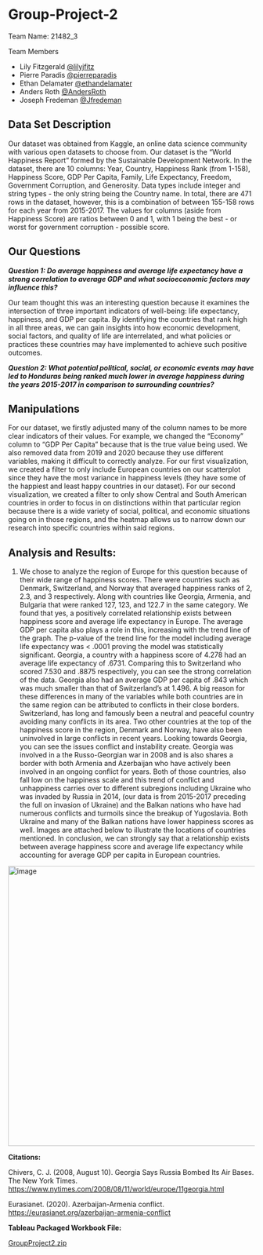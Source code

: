 # Group-Project-2

Team Name: 21482_3

     
Team Members 

- Lily Fitzgerald  [@lilyjfitz](https://github.com/lilyjfitz)
- Pierre Paradis [@pierreparadis](https://github.com/pierreparadis)
- Ethan Delamater  [@ethandelamater](https://github.com/ethandelamater)
- Anders Roth [@AndersRoth](https://github.com/AndersRoth)
- Joseph Fredeman [@Jfredeman](https://github.com/Jfredeman)





## Data Set Description

Our dataset was obtained from Kaggle, an online data science community with various open datasets to choose from. Our dataset is the “World Happiness Report” formed by the Sustainable Development Network. In the dataset, there are 10 columns: Year, Country, Happiness Rank (from 1-158), Happiness Score, GDP Per Capita, Family, Life Expectancy, Freedom, Government Corruption, and Generosity. Data types include integer and string types - the only string being the Country name. In total, there are 471 rows in the dataset, however, this is a combination of between 155-158 rows for each year from 2015-2017. The values for columns (aside from Happiness Score) are ratios between 0 and 1, with 1 being the best - or worst for government corruption - possible score. 
 
## Our Questions
**_Question 1: Do average happiness and average life expectancy have a strong correlation to average GDP and what socioeconomic factors may influence this?_**

Our team thought this was an interesting question because it examines the intersection of three important indicators of well-being: life expectancy, happiness, and GDP per capita. By identifying the countries that rank high in all three areas, we can gain insights into how economic development, social factors, and quality of life are interrelated, and what policies or practices these countries may have implemented to achieve such positive outcomes.

**_Question 2: What potential political, social, or economic events may have led to Honduras being ranked much lower in average happiness during the years 2015-2017 in comparison to surrounding countries?_**



## Manipulations 

For our dataset, we firstly adjusted many of the column names to be more clear indicators of their values. For example, we changed the “Economy” column to “GDP Per Capita” because that is the true value being used. We also removed data from 2019 and 2020 because they use different variables, making it difficult to correctly analyze. For our first visualization, we created a filter to only include European countries on our scatterplot since they have the most variance in happiness levels (they have some of the happiest and least happy countries in our dataset). For our second visualization, we created a filter to only show Central and South American countries in order to focus in on distinctions within that particular region because there is a wide variety of social, political, and economic situations going on in those regions, and the heatmap allows us to narrow down our research into specific countries within said regions. 



## Analysis and Results:

1. We chose to analyze the region of Europe for this question because of their wide range of happiness scores. There were countries such as Denmark, Switzerland, and Norway that averaged happiness ranks of 2, 2.3, and 3 respectively. Along with countries like Georgia, Armenia, and Bulgaria that were ranked 127, 123, and 122.7 in the same category. We found that yes, a positively correlated relationship exists between happiness score and average life expectancy in Europe. The average GDP per capita also plays a role in this, increasing with the trend line of the graph. The p-value of the trend line for the model including average life expectancy was < .0001 proving the model was statistically significant. Georgia, a country with a happiness score of 4.278 had an average life expectancy of .6731. Comparing this to Switzerland who scored 7.530 and .8875 respectively, you can see the strong correlation of the data. Georgia also had an average GDP per capita of .843 which was much smaller than that of Switzerland’s at 1.496. A big reason for these differences in many of the variables while both countries are in the same region can be attributed to conflicts in their close borders. Switzerland, has long and famously been a neutral and peaceful country avoiding many conflicts in its area. Two other countries at the top of the happiness score in the region, Denmark and Norway, have also been uninvolved in large conflicts in recent years. Looking towards Georgia, you can see the issues conflict and instability create. Georgia was involved in a the Russo-Georgian war in 2008 and is also shares a border with both Armenia and Azerbaijan who have actively been involved in an ongoing conflict for years. Both of those countries, also fall low on the happiness scale and this trend of conflict and unhappiness carries over to different subregions including Ukraine who was invaded by Russia in 2014, (our data is from 2015-2017 preceding the full on invasion of Ukraine) and the Balkan nations who have had numerous conflicts and turmoils since the breakup of Yugoslavia. Both Ukraine and many of the Balkan nations have lower happiness scores as well. Images are attached below to illustrate the locations of countries mentioned. In conclusion, we can strongly say that a relationship exists between average happiness score and average life expectancy while accounting for average GDP per capita in European countries.


<img width="571" alt="image" src="https://user-images.githubusercontent.com/128631042/235273246-cd00812b-fe8c-4487-b99d-6887326715a1.png">








**Citations:**

Chivers, C. J. (2008, August 10). Georgia Says Russia Bombed Its Air Bases. The New York Times. https://www.nytimes.com/2008/08/11/world/europe/11georgia.html

Eurasianet. (2020). Azerbaijan-Armenia conflict. https://eurasianet.org/azerbaijan-armenia-conflict


**Tableau Packaged Workbook File:**

[GroupProject2.zip](https://github.com/pierreparadis/Group-Project-2/files/11358021/GroupProject2.zip)

